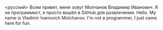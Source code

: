 <русский>
Всем привет, меня зовут Молчанов Владимир Иванович. Я не программист, я просто вошёл в GitHub для развлечения.
<English>
  Hello. My name is Vladimir Ivanovich Molchanov. I'm not a programmer, I just came here for fun.
